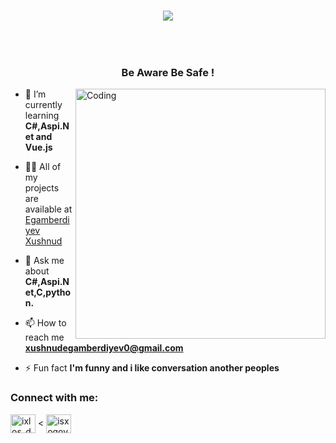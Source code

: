 <!-- Type writer  -->
<h1 align="center">
  <a href="https://git.io/typing-svg">
    <img src="https://readme-typing-svg.herokuapp.com/?lines=Hi+There!+👋;+My+name+is+Xushnud!;&center=true&size=30">
  </a>
</h1>
<!-- Snake Game -->
  <br>
  

<p align="left"> <a href="https://twitter.com/" target="blank"><img src="https://img.shields.io/twitter/follow/?logo=twitter&style=for-the-badge" alt="" /></a> </p>

<h3 align="center">Be Aware Be Safe !</h3>

<img align="right" alt="Coding" width="400" src="https://media.tenor.com/rePDfDWO3XoAAAAd/hacking.gif">

- 🌱 I’m currently learning **C#,Aspi.Net and Vue.js**

- 👨‍💻 All of my projects are available at [Egamberdiyev Xushnud](https://github.com/egamberdiyevxushnud)

- 💬 Ask me about **C#,Aspi.Net,C,python.**

- 📫 How to reach me **xushnudegamberdiyev0@gmail.com**

- ⚡ Fun fact **I'm funny and i like conversation another peoples**

<h3 align="left">Connect with me:</h3>
<p align="left">
<a href="https://instagram.com/__egamberdiyevx" target="blank"><img align="center" src="https://raw.githubusercontent.com/rahuldkjain/github-profile-readme-generator/master/src/images/icons/Social/instagram.svg" alt="ixlos_decor.uz" height="30" width="40" /></a>
<
<a href="https://www.leetcode.com/xushnud06" target="blank"><img align="center" src="https://raw.githubusercontent.com/rahuldkjain/github-profile-readme-generator/master/src/images/icons/Social/leet-code.svg" alt="isxoqovxasanboy1" height="30" width="40" /></a>

</p>


